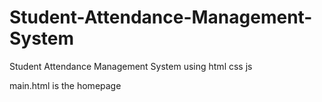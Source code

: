 # Student-Attendance-Management-System
Student Attendance Management System using html css js

main.html is the homepage
